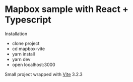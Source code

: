 # Mapbox sample with React + Typescript

Installation

- clone project
- cd mapbox-vite
- yarn install
- yarn dev
- open localhost:3000

Small project wrapped with [Vite](https://vitejs.dev/) 3.2.3
